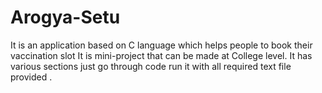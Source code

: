 # Arogya-Setu
It is an application based on C language which helps people to book their vaccination slot
It is mini-project that can be made at College level. It has various sections just go through code run it with all required text file provided .
